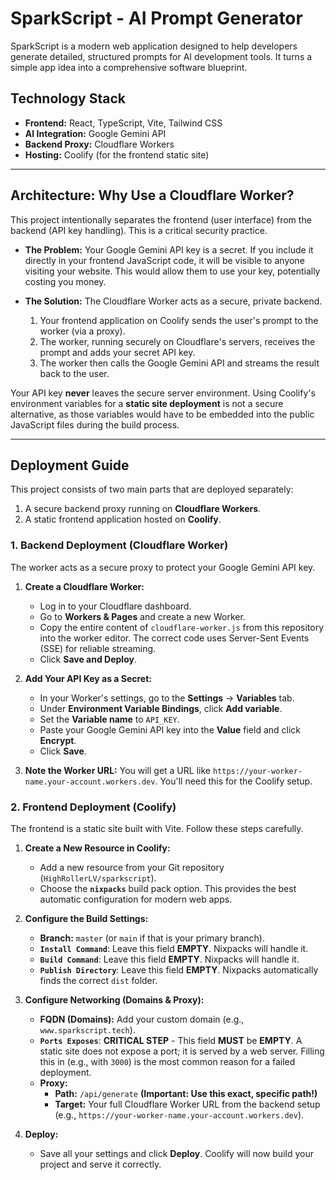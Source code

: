 # SparkScript - AI Prompt Generator

SparkScript is a modern web application designed to help developers generate detailed, structured prompts for AI development tools. It turns a simple app idea into a comprehensive software blueprint.

## Technology Stack

- **Frontend:** React, TypeScript, Vite, Tailwind CSS
- **AI Integration:** Google Gemini API
- **Backend Proxy:** Cloudflare Workers
- **Hosting:** Coolify (for the frontend static site)

---

## Architecture: Why Use a Cloudflare Worker?

This project intentionally separates the frontend (user interface) from the backend (API key handling). This is a critical security practice.

- **The Problem:** Your Google Gemini API key is a secret. If you include it directly in your frontend JavaScript code, it will be visible to anyone visiting your website. This would allow them to use your key, potentially costing you money.

- **The Solution:** The Cloudflare Worker acts as a secure, private backend.
    1. Your frontend application on Coolify sends the user's prompt to the worker (via a proxy).
    2. The worker, running securely on Cloudflare's servers, receives the prompt and adds your secret API key.
    3. The worker then calls the Google Gemini API and streams the result back to the user.

Your API key **never** leaves the secure server environment. Using Coolify's environment variables for a **static site deployment** is not a secure alternative, as those variables would have to be embedded into the public JavaScript files during the build process.

---

## Deployment Guide

This project consists of two main parts that are deployed separately:
1.  A secure backend proxy running on **Cloudflare Workers**.
2.  A static frontend application hosted on **Coolify**.

### 1. Backend Deployment (Cloudflare Worker)

The worker acts as a secure proxy to protect your Google Gemini API key.

1.  **Create a Cloudflare Worker:**
    - Log in to your Cloudflare dashboard.
    - Go to **Workers & Pages** and create a new Worker.
    - Copy the entire content of `cloudflare-worker.js` from this repository into the worker editor. The correct code uses Server-Sent Events (SSE) for reliable streaming.
    - Click **Save and Deploy**.

2.  **Add Your API Key as a Secret:**
    - In your Worker's settings, go to the **Settings** -> **Variables** tab.
    - Under **Environment Variable Bindings**, click **Add variable**.
    - Set the **Variable name** to `API_KEY`.
    - Paste your Google Gemini API key into the **Value** field and click **Encrypt**.
    - Click **Save**.

3.  **Note the Worker URL:** You will get a URL like `https://your-worker-name.your-account.workers.dev`. You'll need this for the Coolify setup.

### 2. Frontend Deployment (Coolify)

The frontend is a static site built with Vite. Follow these steps carefully.

1.  **Create a New Resource in Coolify:**
    - Add a new resource from your Git repository (`HighRollerLV/sparkscript`).
    - Choose the **`nixpacks`** build pack option. This provides the best automatic configuration for modern web apps.

2.  **Configure the Build Settings:**
    - **Branch:** `master` (or `main` if that is your primary branch).
    - **`Install Command`**: Leave this field **EMPTY**. Nixpacks will handle it.
    - **`Build Command`**: Leave this field **EMPTY**. Nixpacks will handle it.
    - **`Publish Directory`**: Leave this field **EMPTY**. Nixpacks automatically finds the correct `dist` folder.

3.  **Configure Networking (Domains & Proxy):**
    - **FQDN (Domains):** Add your custom domain (e.g., `www.sparkscript.tech`).
    - **`Ports Exposes`**: **CRITICAL STEP** - This field **MUST** be **EMPTY**. A static site does not expose a port; it is served by a web server. Filling this in (e.g., with `3000`) is the most common reason for a failed deployment.
    - **Proxy:**
        - **Path:** `/api/generate`  **(Important: Use this exact, specific path!)**
        - **Target:** Your full Cloudflare Worker URL from the backend setup (e.g., `https://your-worker-name.your-account.workers.dev`).

4.  **Deploy:**
    - Save all your settings and click **Deploy**. Coolify will now build your project and serve it correctly.
